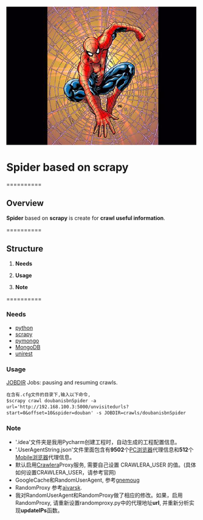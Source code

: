 
![spider icon](./spiderman.png)

# Spider based on scrapy

==========

## Overview

**Spider** based on **scrapy** is create for **crawl useful information**.

==========

## Structure
1. **Needs**

2. **Usage**

3. **Note**


==========

### Needs
* [python](https://www.python.org/downloads/) 
* [scrapy](http://doc.scrapy.org/en/latest/)
* [pymongo](http://api.mongodb.org/python/current/)
* [MongoDB](https://www.mongodb.org/)
* [unirest](http://unirest.io/python.html)


### Usage
    
[JOBDIR](http://doc.scrapy.org/en/latest/topics/jobs.html) Jobs: pausing and resuming crawls.

	在含有.cfg文件的目录下,输入以下命令, 
	$scrapy crawl doubanisbnSpider -a url='http://192.168.100.3:5000/unvisitedurls?start=0&offset=10&spider=douban' -s JOBDIR=crawls/doubanisbnSpider
    


### Note
* '.idea'文件夹是我用Pycharm创建工程时，自动生成的工程配置信息。
* '.UserAgentString.json'文件里面包含有**9502**个[PC浏览器](http://www.useragentstring.com/pages/Browserlist/)代理信息和**512**个[Mobile浏览器](http://www.useragentstring.com/pages/Mobile%20Browserlist/)代理信息。
* 默认启用[Crawlera](http://scrapinghub.com/crawlera/)Proxy服务, 需要自己设置 CRAWLERA_USER 的值。(具体如何设置CRAWLERA_USER，请参考官网)
* GoogleCache和RandomUserAgent, 参考[gnemoug](https://github.com/gnemoug/distribute_crawler/tree/master/woaidu_crawler/woaidu_crawler/contrib/downloadmiddleware)
* RandomProxy 参考[aivarsk](https://github.com/aivarsk/scrapy-proxies). 
* 我对RandomUserAgent和RandomProxy做了相应的修改。如果，启用RandomProxy, 请重新设置randomproxy.py中的代理地址**url**, 并重新分析实现**updateIPs**函数。